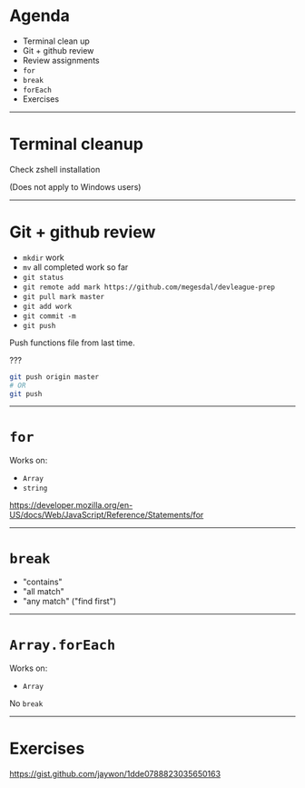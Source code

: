 # Agenda

* Terminal clean up
* Git + github review
* Review assignments
* `for`
* `break`
* `forEach`
* Exercises

---

# Terminal cleanup

Check zshell installation

(Does not apply to Windows users)

---

# Git + github review

* `mkdir` work
* `mv` all completed work so far
* `git status`
* `git remote add mark https://github.com/megesdal/devleague-prep`
* `git pull mark master`
* `git add work`
* `git commit -m`
* `git push`

Push functions file from last time.

???

```bash
git push origin master
# OR
git push
```

---

# `for`

Works on:
* `Array`
* `string`

https://developer.mozilla.org/en-US/docs/Web/JavaScript/Reference/Statements/for

---

# `break`

* "contains"
* "all match"
* "any match" ("find first")

---

# `Array.forEach`

Works on:
* `Array`

No `break`


---

# Exercises

https://gist.github.com/jaywon/1dde0788823035650163
